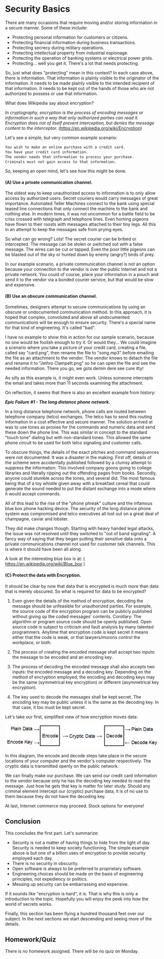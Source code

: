 # Security Basics

There are many occasions that require moving and/or storing information in a
secure manner. Some of these include:

- Protecting personal information for customers or citizens.
- Protecting financial information during business transactions.
- Protecting secrecy during military operations.
- Protecting intellectual property from industrial espionage.
- Protecting the operation of banking systems or electrical power grids.
- Protecting... well you get it. There's a lot that needs protecting.

So, just what does "protecting" mean in this context? In each case above, there
is information. That information is plainly visible to the originator of the
information. It needs to be made plainly visible to the intended recipient of
that information. It needs to be kept out of the hands of those who are not
authorized to possess or use that information.

What does Wikipedia say about encryption?

_In cryptography, encryption is the process of encoding messages or information
in such a way that only authorized parties can read it. Encryption does not of
itself prevent interception, but denies the message content to the interceptor._
(https://en.wikipedia.org/wiki/Encryption)

Let's see a simple, but very common example scenario:

    You wish to make an online purchase with a credit card.
    You have your credit card information.
    The vendor needs that information to process your purchase.
    Criminals must not gain access to that information.

So, keeping an open mind, let's see how this might be done.

#### (A) Use a private communication channel.

The oldest way to keep unauthorized access to information is to only allow
access by authorized users. Secret couriers would carry messages of great
importance. Automated Teller Machines connect to the bank using special leased
line connections that only connect the machine to the bank and nothing else.
In modern times, it was not uncommon for a battle field to be criss crossed
with telegraph and telephone lines. Even homing pigeons have flown to their
roosts with messages attached to their tiny legs. All this in an attempt to
keep the messages safe from prying eyes.

So what can go wrong? Lots! The secret courier can be bribed or intercepted.
The message can be stolen or switched out with a false message. The wires can
be cut or tapped. Even the poor little pigeons can be blasted out of the sky or
hunted down by enemy (angry?) birds of prey.

In our example scenario, a private communication channel is not an option
because your connection to the vendor is over the public Internet and not a
private network. You could of course, place your information in a pouch and
send it to the vendor via a bonded courier service, but that would be slow and
expensive.

#### (B) Use an obscure communication channel.

Sometimes, designers attempt to secure communications by using an obscure or
undocumented communication method. In this approach, it is hoped that complex,
convoluted and above all undocumented communications will be enough to ensure
security. There's a special name for that kind of engineering. It's called
"bad".

I have no example to show this in action for our sample scenario, because no
one would be foolish enough to try it. Or would they... We could imagine a
scenario where you take a picture of your credit card, creating a file, called
say "card.png", then rename the file to "song.mp3" before emailing the file as
an attachment to the vendor. The vendor knows to detach the file and rename it
to "Jethro Clampett.png" so he can open the file and see the needed information.
There you go, we gots demm dere see cure itty!

As silly as this example is, it might even work. Unless someone intercepts the
email and takes more than 11 seconds examining the attachment.

On reflection, it seems that there is also an excellent example from history:

_**Epic Failure #1 - The long distance phone network.**_

In a long distance telephone network, phone calls are routed between telephone
company (telco) exchanges. The telco has to send this routing information in
a cost effective and secure manner. The solution arrived at was to use tones
as proxies for the commands and numeric data and send these down the phone line.
This was similar in concept to the standard "touch tone" dialing but with
non-standard tones. This allowed the same phone circuit to be used for both
telco signaling and customer calls.

To obscure things, the details of the exact pitches and command sequences were
not documented. It was a disaster in the making. First off, details of the
scheme were accidentally published followed by a clumsy attempt to suppress the
information. This involved company goons going to college libraries and
literally ripping out the offending pages from books. Secondly, anyone could
stumble across the tones, and several did. The most famous being that of a toy
whistle given away with a breakfast cereal that could generate the sound needed
to put the distant exchange into a mode where it would accept commands.

All of this lead to the rise of the "phone phreak" culture and the infamous
blue box phone hacking device. The security of the long distance phone system
was compromised and telco executives all lost out on a great deal of
champagne, caviar and lobster.

They did make changes though. Starting with heavy handed legal attacks, the
issue was not resolved until they switched to "out of band signaling". A fancy
way of saying that they began putting their sensitive data onto a private
communications channel not used for customer talk channels. This is where it
should have been all along.

A look at the interesting blue box is at: ( https://en.wikipedia.org/wiki/Blue_box )

#### (C) Protect the data with Encryption.

It should be clear by now that data that is encrypted is much more than data
that is merely obscured. So what is required for data to be encrypted?

1. Even given the details of the method of encryption, decoding the message
should be unfeasible for unauthorized parties. For example, the source code
of the encryption program can be publicly published without giving up the
coded messages' contents. Corollary: The algorithm or program source
code should be openly published.  Open source code is subject to criticism and
fault analysis by many talented programmers. Anytime that encryption code is
kept secret it means either that the code is weak, or that lawyers/morons
control the workplace, or both.

2. The process of creating the encoded message shall accept two inputs: the
message to be encoded and an encoding key.

3. The process of decoding the encoded message shall also accepts two inputs:
the encoded message and a decoding key.
Depending on the method of encryption employed, the encoding and decoding
keys may be the same (symmetrical key encryption) or different (asymmetrical
key encryption).

4. The key used to decode the messages shall be kept secret. The encoding key
may be public unless it is the same as the decoding key. In that case, it too
must be kept secret.

Let's take our first, simplified view of how encryption moves data:

![Encryption Data Flow](encrypt_001.png)

In this diagram, the encode and decode steps take place in the secure locations
of your computer and the vendor's computer respectively. The cryptic data is
transmitted openly on the public network.

We can finally make our purchase. We can send our credit card information to
the vendor because only he has the decoding key needed to read the message.
Just how he gets that key is matter for later study. Should any criminal
element intercept our (cryptic) purchase data, it is of no use to them because
they do not have the decoding key.

At last, Internet commerce may proceed. Stock options for everyone!

## Conclusion

This concludes the first part. Let's summarize:

- Security is not a matter of having things to hide from the light of day.
Security is needed to keep society functioning. The simple example above is but
one of a billion uses of encryption to provide security employed each day.
- There is no security in obscurity.
- Open software is always to be preferred to proprietary software.
- Engineering choices should be made on the basis of engineering principles,
not expediency or politics.
- Messing up security can be embarrassing and expensive.

If it sounds like "encryption is hard", it is. That is why this is only a
introduction to the topic. Hopefully you will enjoy the peek into how the
world of secrets works.

Finally, this section has been flying a hundred thousand feet over our subject.
In the next sections we start descending and seeing more of the details.

## Homework/Quiz

There is no homework assigned. There will be no quiz on Monday.
